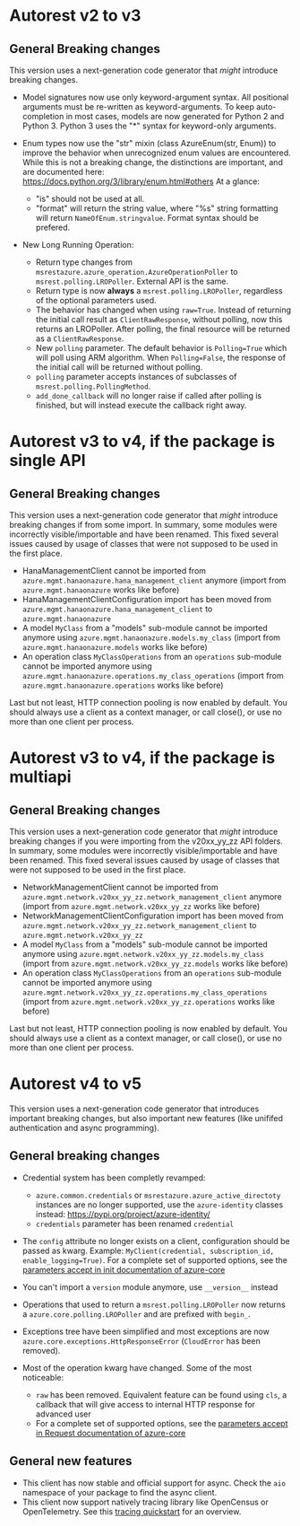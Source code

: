 # Autorest v2 to v3


## General Breaking changes

This version uses a next-generation code generator that *might* introduce breaking changes.

- Model signatures now use only keyword-argument syntax. All positional arguments must be re-written as keyword-arguments.
  To keep auto-completion in most cases, models are now generated for Python 2 and Python 3. Python 3 uses the "*" syntax for keyword-only arguments.
- Enum types now use the "str" mixin (class AzureEnum(str, Enum)) to improve the behavior when unrecognized enum values are encountered.
  While this is not a breaking change, the distinctions are important, and are documented here:
  https://docs.python.org/3/library/enum.html#others
  At a glance:

  - "is" should not be used at all.
  - "format" will return the string value, where "%s" string formatting will return `NameOfEnum.stringvalue`. Format syntax should be prefered.

- New Long Running Operation:

  - Return type changes from `msrestazure.azure_operation.AzureOperationPoller` to `msrest.polling.LROPoller`. External API is the same.
  - Return type is now **always** a `msrest.polling.LROPoller`, regardless of the optional parameters used.
  - The behavior has changed when using `raw=True`. Instead of returning the initial call result as `ClientRawResponse`,
    without polling, now this returns an LROPoller. After polling, the final resource will be returned as a `ClientRawResponse`.
  - New `polling` parameter. The default behavior is `Polling=True` which will poll using ARM algorithm. When `Polling=False`,
    the response of the initial call will be returned without polling.
  - `polling` parameter accepts instances of subclasses of `msrest.polling.PollingMethod`.
  - `add_done_callback` will no longer raise if called after polling is finished, but will instead execute the callback right away.

# Autorest v3 to v4, if the package is single API


## General Breaking changes

This version uses a next-generation code generator that *might* introduce breaking changes if from some import.
In summary, some modules were incorrectly visible/importable and have been renamed. This fixed several issues caused by usage of classes that were not supposed to be used in the first place.

- HanaManagementClient cannot be imported from `azure.mgmt.hanaonazure.hana_management_client` anymore (import from `azure.mgmt.hanaonazure` works like before)
- HanaManagementClientConfiguration import has been moved from `azure.mgmt.hanaonazure.hana_management_client` to `azure.mgmt.hanaonazure`
- A model `MyClass` from a "models" sub-module cannot be imported anymore using `azure.mgmt.hanaonazure.models.my_class` (import from `azure.mgmt.hanaonazure.models` works like before)
- An operation class `MyClassOperations` from an `operations` sub-module cannot be imported anymore using `azure.mgmt.hanaonazure.operations.my_class_operations` (import from `azure.mgmt.hanaonazure.operations` works like before)

Last but not least, HTTP connection pooling is now enabled by default. You should always use a client as a context manager, or call close(), or use no more than one client per process.

# Autorest v3 to v4, if the package is multiapi


## General Breaking changes

This version uses a next-generation code generator that *might* introduce breaking changes if you were importing from the v20xx_yy_zz API folders.
In summary, some modules were incorrectly visible/importable and have been renamed. This fixed several issues caused by usage of classes that were not supposed to be used in the first place.

- NetworkManagementClient cannot be imported from `azure.mgmt.network.v20xx_yy_zz.network_management_client` anymore (import from `azure.mgmt.network.v20xx_yy_zz` works like before)
- NetworkManagementClientConfiguration import has been moved from `azure.mgmt.network.v20xx_yy_zz.network_management_client` to `azure.mgmt.network.v20xx_yy_zz`
- A model `MyClass` from a "models" sub-module cannot be imported anymore using `azure.mgmt.network.v20xx_yy_zz.models.my_class` (import from `azure.mgmt.network.v20xx_yy_zz.models` works like before)
- An operation class `MyClassOperations` from an `operations` sub-module cannot be imported anymore using `azure.mgmt.network.v20xx_yy_zz.operations.my_class_operations` (import from `azure.mgmt.network.v20xx_yy_zz.operations` works like before)

Last but not least, HTTP connection pooling is now enabled by default. You should always use a client as a context manager, or call close(), or use no more than one client per process.

# Autorest v4 to v5

This version uses a next-generation code generator that introduces important breaking changes, but also important new features (like unififed authentication and async programming).

## General breaking changes

- Credential system has been completly revamped:

  - `azure.common.credentials` or `msrestazure.azure_active_directoty` instances are no longer supported, use the `azure-identity` classes instead: https://pypi.org/project/azure-identity/
  - `credentials` parameter has been renamed `credential`

- The `config` attribute no longer exists on a client, configuration should be passed as kwarg. Example: `MyClient(credential, subscription_id, enable_logging=True)`. For a complete set of
  supported options, see the [parameters accept in init documentation of azure-core](https://github.com/Azure/azure-sdk-for-python/blob/master/sdk/core/azure-core/CLIENT_LIBRARY_DEVELOPER.md#available-policies)
- You can't import a `version` module anymore, use `__version__` instead
- Operations that used to return a `msrest.polling.LROPoller` now returns a `azure.core.polling.LROPoller` and are prefixed with `begin_`.
- Exceptions tree have been simplified and most exceptions are now `azure.core.exceptions.HttpResponseError` (`CloudError` has been removed).
- Most of the operation kwarg have changed. Some of the most noticeable:

  - `raw` has been removed. Equivalent feature can be found using `cls`, a callback that will give access to internal HTTP response for advanced user
  - For a complete set of
  supported options, see the [parameters accept in Request documentation of azure-core](https://github.com/Azure/azure-sdk-for-python/blob/master/sdk/core/azure-core/CLIENT_LIBRARY_DEVELOPER.md#available-policies)

## General new features

- This client has now stable and official support for async. Check the `aio` namespace of your package to find the async client.
- This client now support natively tracing library like OpenCensus or OpenTelemetry. See this [tracing quickstart](https://github.com/Azure/azure-sdk-for-python/tree/master/sdk/core/azure-core-tracing-opentelemetry) for an overview.